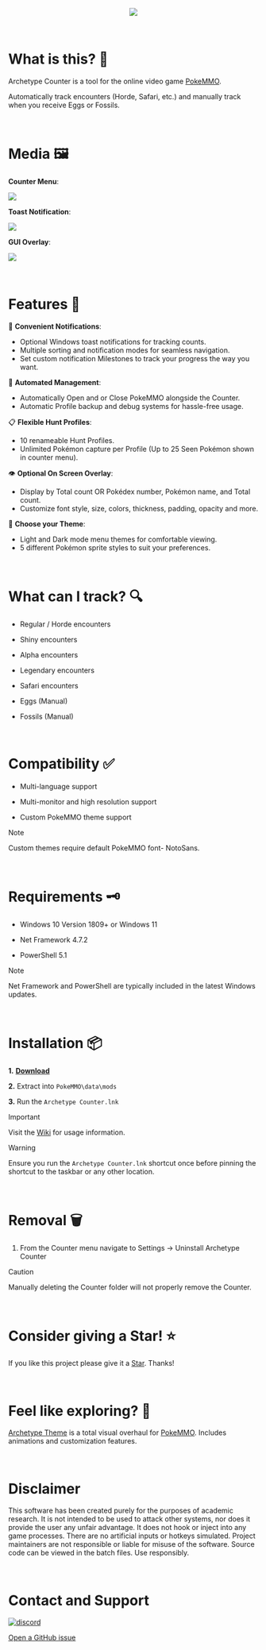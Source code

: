 <p align="center">
  <img src="/.github/images/main_logo.png">
</p>

&nbsp;

# What is this? 💭
Archetype Counter is a tool for the online video game [PokeMMO](https://pokemmo.com/).

Automatically track encounters (Horde, Safari, etc.) and manually track when you receive Eggs or Fossils.
 
&nbsp;

# Media 🖼️
**Counter Menu**:
<p align="left">
  <img src="/.github/images/main_preview.png">
</p>

**Toast Notification**:
<p align="left">
  <img src="/.github/images/toast_notification.png">
</p>

**GUI Overlay**:
<p align="left">
  <img src="/.github/images/gui_overlay.png">
</p>


&nbsp;

# Features 🧪
🚨 **Convenient Notifications**:
   - Optional Windows toast notifications for tracking counts.
   - Multiple sorting and notification modes for seamless navigation.
   - Set custom notification Milestones to track your progress the way you want.

🔧 **Automated Management**:
   - Automatically Open and or Close PokeMMO alongside the Counter.
   - Automatic Profile backup and debug systems for hassle-free usage.

📋 **Flexible Hunt Profiles**:
   - 10 renameable Hunt Profiles.
   - Unlimited Pokémon capture per Profile (Up to 25 Seen Pokémon shown in counter menu).

👁 **Optional On Screen Overlay**:
   - Display by Total count OR Pokédex number, Pokémon name, and Total count.
   - Customize font style, size, colors, thickness, padding, opacity and more.

🎨 **Choose your Theme**:
   - Light and Dark mode menu themes for comfortable viewing.
   - 5 different Pokémon sprite styles to suit your preferences.

&nbsp;

# What can I track? 🔍

- Regular / Horde encounters

- Shiny encounters

- Alpha encounters

- Legendary encounters

- Safari encounters 

- Eggs (Manual)

- Fossils (Manual)

&nbsp;

# Compatibility ✅
- Multi-language support

- Multi-monitor and high resolution support

- Custom PokeMMO theme support 

> [!NOTE]
Custom themes require default PokeMMO font- NotoSans.

&nbsp;

# Requirements 🗝️
- Windows 10 Version 1809+ or Windows 11

- Net Framework 4.7.2

- PowerShell 5.1

> [!NOTE]
Net Framework and PowerShell are typically included in the latest Windows updates.

&nbsp;
# Installation 📦
**1.** **[Download](https://github.com/ssjshields/archetype-counter/archive/refs/heads/main.zip)**

**2.** Extract into `PokeMMO\data\mods`

**3.** Run the `Archetype Counter.lnk`

> [!IMPORTANT]
 Visit the [Wiki](https://github.com/ssjshields/archetype-counter/wiki) for usage information.

> [!WARNING]
Ensure you run the `Archetype Counter.lnk` shortcut once before pinning the shortcut to the taskbar or any other location. 

&nbsp;

# Removal 🗑️
1. From the Counter menu navigate to Settings → Uninstall Archetype Counter

> [!CAUTION]
Manually deleting the Counter folder will not properly remove the Counter.

&nbsp;

# Consider giving a Star! ⭐
If you like this project please give it a [Star](https://docs.github.com/en/enterprise-cloud@latest/get-started/exploring-projects-on-github/saving-repositories-with-stars#starring-a-repository). Thanks!

&nbsp;

# Feel like exploring? 🧭
[Archetype Theme](https://github.com/ssjshields/archetype#readme) is a total visual overhaul for [PokeMMO](https://pokemmo.com/). Includes animations and customization features.

&nbsp;

# Disclaimer
This software has been created purely for the purposes of academic research. It is not intended to be used to attack other systems, nor does it provide the user any unfair advantage. It does not hook or inject into any game processes. There are no artificial inputs or hotkeys simulated. Project maintainers are not responsible or liable for misuse of the software. Source code can be viewed in the batch files. Use responsibly.

&nbsp;
# Contact and Support
[![discord](https://assets-global.website-files.com/6257adef93867e50d84d30e2/62594fddd654fc29fcc07359_cb48d2a8d4991281d7a6a95d2f58195e.svg)](https://discord.gg/rYg7ntqQRY)

[Open a GitHub issue](https://github.com/ssjshields/archetype-counter/issues/new)
